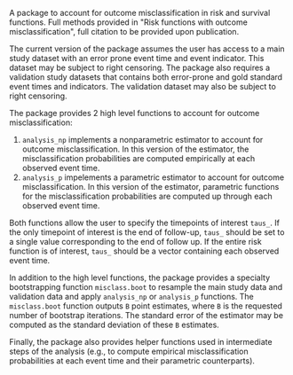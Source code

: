 A package to account for outcome misclassification in risk and survival functions. Full methods provided in "Risk functions with outcome misclassification", full citation to be provided upon publication.

The current version of the package assumes the user has access to a main study dataset with an error prone event time and event indicator. This dataset may be subject to right censoring. The package also requires a validation study datasets that contains both error-prone and gold standard event times and indicators. The validation dataset may also be subject to right censoring.

The package provides 2 high level functions to account for outcome misclassification: 
1. `analysis_np` implements a nonparametric estimator to account for outcome misclassification. In this version of the estimator, the misclassification probabilities are computed empirically at each observed event time.
2. `analysis_p` impelements a parametric estimator to account for outcome misclassification. In this version of the estimator, parametric functions for the misclassification probabilities are computed up through each observed event time.

Both functions allow the user to specify the timepoints of interest `taus_`. If the only timepoint of interest is the end of follow-up, `taus_` should be set to a single value corresponding to the end of follow up. If the entire risk function is of interest, `taus_` should be a vector containing each observed event time. 

In addition to the high level functions, the package provides a specialty bootstrapping function `misclass.boot` to resample the main study data and validation data and apply `analysis_np` or `analysis_p` functions. The `misclass.boot` function outputs `B` point estimates, where `B` is the requested number of bootstrap iterations. The standard error of the estimator may be computed as the standard deviation of these `B` estimates.

Finally, the package also provides helper functions used in intermediate steps of the analysis (e.g., to compute empirical misclassification probabilities at each event time and their parametric counterparts). 
